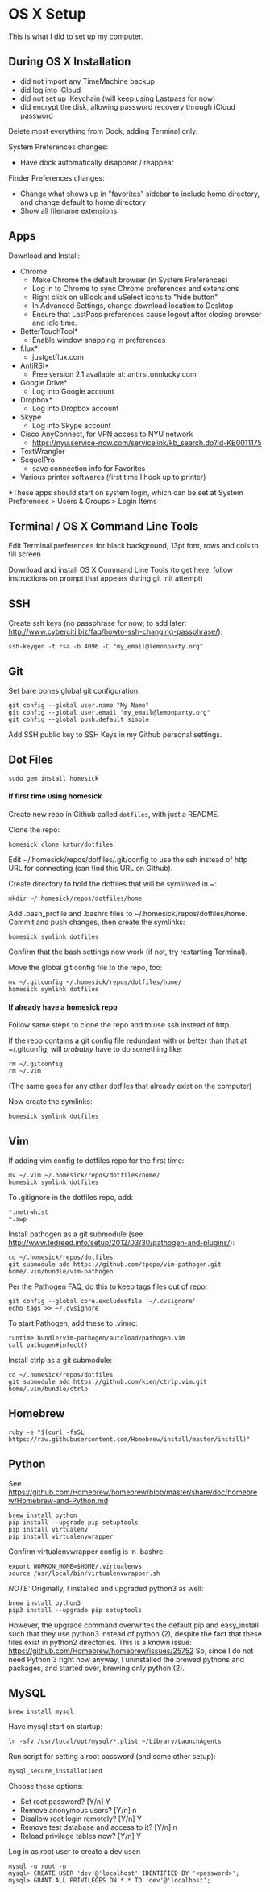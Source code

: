 OS X Setup
==========

This is what I did to set up my computer.

During OS X Installation
------------------------
- did not import any TimeMachine backup
- did log into iCloud
- did not set up iKeychain (will keep using Lastpass for now)
- did encrypt the disk, allowing password recovery through iCloud password

Delete most everything from Dock, adding Terminal only.

System Preferences changes:

- Have dock automatically disappear / reappear

Finder Preferences changes:

- Change what shows up in "favorites" sidebar to include home directory,
  and change default to home directory
- Show all filename extensions


Apps
----
Download and Install:

- Chrome
  - Make Chrome the default browser (in System Preferences)
  - Log in to Chrome to sync Chrome preferences and extensions
  - Right click on uBlock and uSelect icons to "hide button"
  - In Advanced Settings, change download location to Desktop
  - Ensure that LastPass preferences cause logout after closing browser
    and idle time.
- BetterTouchTool*
  - Enable window snapping in preferences
- f.lux*
  - justgetflux.com
- AntiRSI*
  - Free version 2.1 available at: antirsi.onnlucky.com
- Google Drive*
  - Log into Google account
- Dropbox*
  - Log into Dropbox account
- Skype
  - Log into Skype account
- Cisco AnyConnect, for VPN access to NYU network
  - https://nyu.service-now.com/servicelink/kb_search.do?id-KB0011175
- TextWrangler
- SequelPro
  - save connection info for Favorites
- Various printer softwares (first time I hook up to printer)

*These apps should start on system login, which can be set at
System Preferences > Users & Groups > Login Items


Terminal / OS X Command Line Tools
----------------------------------
Edit Terminal preferences for black background, 13pt font, rows and
cols to fill screen

Download and install OS X Command Line Tools (to get here, follow
instructions on prompt that appears during git init attempt)


SSH
---
Create ssh keys (no passphrase for now;
to add later: http://www.cyberciti.biz/faq/howto-ssh-changing-passphrase/):

```
ssh-keygen -t rsa -b 4096 -C "my_email@lemonparty.org"
```

Git
---
Set bare bones global git configuration:

```
git config --global user.name "My Name"
git config --global user.email "my_email@lemonparty.org"
git config --global push.default simple
```

Add SSH public key to SSH Keys in my Github personal settings.


Dot Files
---------
```
sudo gem install homesick
```

#### If first time using homesick
Create new repo in Github called `dotfiles`, with just a README.

Clone the repo:

```
homesick clone katur/dotfiles
```

Edit ~/.homesick/repos/dotfiles/.git/config to use the ssh instead of http
URL for connecting (can find this URL on Github).

Create directory to hold the dotfiles that will be symlinked in ~:

```
mkdir ~/.homesick/repos/dotfiles/home
```

Add .bash_profile and .bashrc files to ~/.homesick/repos/dotfiles/home. Commit
and push changes, then create the symlinks:

```
homesick symlink dotfiles
```

Confirm that the bash settings now work (if not, try restarting Terminal).

Move the global git config file to the repo, too:

```
mv ~/.gitconfig ~/.homesick/repos/dotfiles/home/
homesick symlink dotfiles
```

#### If already have a homesick repo
Follow same steps to clone the repo and to use ssh instead of http.

If the repo contains a git config file redundant with or better
than that at ~/.gitconfig, will *probably* have to do something like:

```
rm ~/.gitconfig
rm ~/.vim
```

(The same goes for any other dotfiles that already exist on the computer)

Now create the symlinks:

```
homesick symlink dotfiles
```


Vim
---
If adding vim config to dotfiles repo for the first time:

```
mv ~/.vim ~/.homesick/repos/dotfiles/home/
homesick symlink dotfiles
```

To .gitignore in the dotfiles repo, add:
```
*.netrwhist
*.swp
```

Install pathogen as a git submodule
(see http://www.tedreed.info/setup/2012/03/30/pathogen-and-plugins/):

```
cd ~/.homesick/repos/dotfiles
git submodule add https://github.com/tpope/vim-pathogen.git home/.vim/bundle/vim-pathogen
```

Per the Pathogen FAQ, do this to keep tags files out of repo:

```
git config --global core.excludesfile '~/.cvsignore'
echo tags >> ~/.cvsignore
```

To start Pathogen, add these to .vimrc:

```
runtime bundle/vim-pathogen/autoload/pathogen.vim
call pathogen#infect()
```

Install ctrlp as a git submodule:

```
cd ~/.homesick/repos/dotfiles
git submodule add https://github.com/kien/ctrlp.vim.git home/.vim/bundle/ctrlp
```


Homebrew
--------
```
ruby -e "$(curl -fsSL https://raw.githubusercontent.com/Homebrew/install/master/install)"
```


Python
------
See https://github.com/Homebrew/homebrew/blob/master/share/doc/homebrew/Homebrew-and-Python.md

```
brew install python
pip install --upgrade pip setuptools
pip install virtualenv
pip install virtualenvwrapper
```

Confirm virtualenvwrapper config is in .bashrc:

```
export WORKON_HOME=$HOME/.virtualenvs
source /usr/local/bin/virtualenvwrapper.sh
```

*NOTE:* Originally, I installed and upgraded python3 as well:

```
brew install python3
pip3 install --upgrade pip setuptools
```

However, the upgrade command overwrites the default pip and easy_install
such that they use python3 instead of python (2), despite the fact that
these files exist in python2 directories. This is a known issue:
https://github.com/Homebrew/homebrew/issues/25752
So, since I do not need Python 3 right now anyway, I uninstalled the brewed
pythons and packages, and started over, brewing only python (2).


MySQL
-----
```
brew install mysql
```

Have mysql start on startup:

```
ln -sfv /usr/local/opt/mysql/*.plist ~/Library/LaunchAgents
```

Run script for setting a root password (and some other setup):

```
mysql_secure_installationd
```

Choose these options:

  - Set root password? [Y/n] Y
  - Remove anonymous users? [Y/n] n
  - Disallow root login remotely? [Y/n] Y
  - Remove test database and access to it? [Y/n] n
  - Reload privilege tables now? [Y/n] Y


Log in as root user to create a dev user:

```
mysql -u root -p
mysql> CREATE USER 'dev'@'localhost' IDENTIFIED BY '<password>';
mysql> GRANT ALL PRIVILEGES ON *.* TO 'dev'@'localhost';
```
